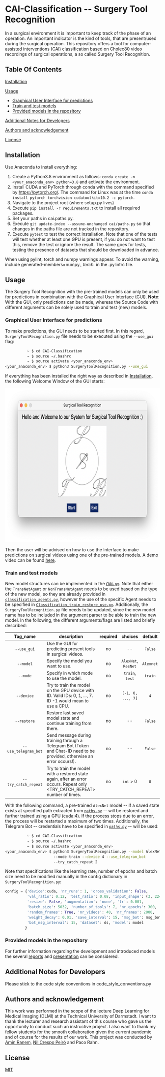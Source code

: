 # CAI-Classification -- Surgery Tool Recognition
In a surgical environment it is important to keep track of the phase of an operation. An important indicator is the kind of tools, that are present/used during the surgical operation. This repository offers a tool for computer-assisted interventions (CAI) classification based on Cholec80 video recordings of surgical operations, a so called Surgery Tool Recognition. 

## Table Of Contents

[Installation](#installation)

[Usage](#usage)
  * [Graphical User Interface for predictions](#graphical-user-interface-for-predictions)
  * [Train and test models](#train-and-test-models)
  * [Provided models in the repository](#provided-models-in-the-repository)

[Additional Notes for Developers](#additional-notes-for-developers)

[Authors and acknowledgement](#authors-and-acknowledgement)

[License](#license)


## Installation
Use Anaconda to install everything:

1. Create a Python3.8 environment as follows: `conda create -n <your_anaconda_env> python=3.8` and activate the environment.
3. Install CUDA and PyTorch through conda with the command specified by https://pytorch.org/. The command for Linux was at the time `conda install pytorch torchvision cudatoolkit=10.2 -c pytorch`.
4. Navigate to the project root (where setup.py lives)
5. Execute `pip install -r requirements.txt` to install all required packages.
6. Set your paths in cai.paths.py.
7. Execute `git update-index --assume-unchanged cai/paths.py` so that changes in the paths file are not tracked in the repository.
8. Execute `pytest` to test the correct installation. Note that one of the tests will test whether at least one GPU is present, if you do not want to test this, remove the test or ignore the result. The same goes for tests, testing the presence of datasets that should be downloaded in advance.

When using pylint, torch and numpy warnings appear. To avoid the warning, include generated-members=numpy.*, torch.* in the .pylintrc file.

## Usage
The Surgery Tool Recognition with the pre-trained models can only be used for predictions in combination with the Graphical User Interface (GUI).
**Note**: With the GUI, only predictions can be made, whereas the Source Code with different arguments can be solely used to train and test (new) models.

### Graphical User Interface for predictions
To make predictions, the GUI needs to be started first. In this regard, `SurgeryToolRecognition.py` file needs to be executed using the `--use_gui` flag:
```bash
		  ~ $ cd CAI-Classification
		  ~ $ source ~/.bashrc
		  ~ $ source activate <your_anaconda_env>
<your_anaconda_env> $ python3 SurgeryToolRecognition.py --use_gui
```
If everything has been installed the right way as described in [Installation](#installation), the following Welcome Window of the GUI starts:

<div style="text-align:center"><img src="https://github.com/amrane99/CAI-Classification/blob/main/docs/presentation/Images%20and%20Videos/WelcomeWindow.png" width="700" height="500"/></div>


Then the user will be advised on how to use the Interface to make predictions on surgical videos using one of the pre-trained models. A demo video can be found [here](https://github.com/amrane99/CAI-Classification/tree/main/docs/video%20tutorial).

### Train and test models
New model structures can be implemented in the [`CNN.py`](https://github.com/amrane99/CAI-Classification/tree/main/cai/models/classification). Note that either the `TransNetAgent` or `NonTransNetAgent` needs to be used based on the type of the new model, so they are already provided in [`classification_agents.py`](https://github.com/amrane99/CAI-Classification/blob/main/cai/agents/classification_agents.py), however the use of the specific Agent needs to be specified in [`Classification_train_restore_use.py`](https://github.com/amrane99/CAI-Classification/blob/main/train_restore_use_models/Classification_train_restore_use.py). Additionally, the `SurgeryToolRecognition.py` file needs to be updated, since the new model name has to be included in the argument parser to be able to train the new model.
In the following, the different arguments/flags are listed and briefly described:

| Tag_name | description | required | choices | default | 
|:-:|-|:-:|:-:|:-:|
| `--use_gui` | Use the GUI for predicting present tools in surgical videos. | no | -- | `False` |
| `--model` | Specify the model you want to use. | no | `AlexNet`, `ResNet` | `Alexnet` |
| `--mode` | Specify in which mode to use the model. | no | `train`, `test` | `train` |
| `--device` | Try to train the model on the GPU device with <DEVICE> ID. Valid IDs: 0, 1, ..., 7. ID -1 would mean to use a CPU. | no | `[-1, 0, ..., 7]` | `4` |
| `--restore` | Restore last saved model state and continue training from there. | no | -- | `False` |
| `--use_telegram_bot` | Send message during training through a Telegram Bot (Token and Chat-ID need to be provided, otherwise an error occurs!). | no | -- | `False` |
| `--try_catch_repeat` | Try to train the model with a restored state again, after an error occurs. Repeat only <TRY_CATCH_REPEAT> number of times. | no | `int` > 0 | `0` |

With the following command, a pre-trained `AlexNet` model -- if a saved state exists at specified path extracted from [`paths.py`](https://github.com/amrane99/CAI-Classification/tree/main/cai) -- will be restored and further trained using a GPU (cuda:4). If the process stops due to an error, the process will be restarted a maximum of two times. Additionally, the Telegram Bot -- credentials have to be specified in [`paths.py`](https://github.com/amrane99/CAI-Classification/tree/main/cai) -- will be used:

```bash
		  ~ $ cd CAI-Classification
		  ~ $ source ~/.bashrc
		  ~ $ source activate <your_anaconda_env>
<your_anaconda_env> $ python3 SurgeryToolRecognition.py --model AlexNet
                      --mode train --device 4 --use_telegram_bot
                      --try_catch_repeat 2
```

Note that specifications like the learning rate, number of epochs and batch size need to be modified manually in the config dictionary in `SurgeryToolRecognition.py`:

```python
config = {'device':cuda, 'nr_runs': 1, 'cross_validation': False,
          'val_ratio': 0.12, 'test_ratio': 0.08, 'input_shape': (3, 224, 224),
          'resize': False, 'augmentation': 'none', 'lr': 0.001,
          'batch_size': 5032, 'number_of_tools': 7, 'nr_epochs': 300,
          'random_frames': True, 'nr_videos': 40, 'nr_frames': 2000,
          'weight_decay': 0.01, 'save_interval': 15, 'msg_bot': msg_bot,
          'bot_msg_interval': 15, 'dataset': ds, 'model': model
         }
```

### Provided models in the repository
For further information regarding the development and introduced models the several [reports](https://github.com/amrane99/CAI-Classification/tree/main/docs/reports) and [presentation](https://github.com/amrane99/CAI-Classification/tree/main/docs/presentation) can be considered.

## Additional Notes for Developers
Please stick to the code style conventions in code_style_conventions.py

## Authors and acknowledgement
This work was performed in the scope of the lecture Deep Learning for Medical Imaging (DLMI) at the Technical University of Darmstadt. I want to thank the lecturer and research assistant of this course who gave us the opportunity to conduct such an instructive project. I also want to thank my fellow students for the smooth collaboration given the current pandemic and of course for the results of our work.
This project was conducted by [Amin Ranem](https://www.linkedin.com/in/amin-ranem-4b79b5195), [Nil Crespo Peiró](https://www.linkedin.com/in/nil-crespo-peiró-7a82a1183) and Paco Rahn.

## License
[MIT](https://choosealicense.com/licenses/mit/)
